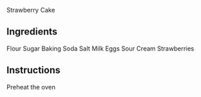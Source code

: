 Strawberry Cake

## Ingredients
Flour
Sugar
Baking Soda
Salt
Milk
Eggs
Sour Cream
Strawberries

## Instructions
Preheat the oven
